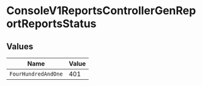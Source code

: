 # ConsoleV1ReportsControllerGenReportReportsStatus


## Values

| Name                | Value               |
| ------------------- | ------------------- |
| `FourHundredAndOne` | 401                 |